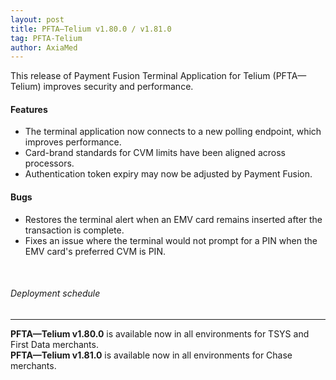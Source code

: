 ```yaml
---
layout: post
title: PFTA—Telium v1.80.0 / v1.81.0
tag: PFTA-Telium
author: AxiaMed
---
```

This release of Payment Fusion Terminal Application for Telium (PFTA—Telium) improves security and performance. 
#### Features
* The terminal application now connects to a new polling endpoint, which improves performance.
* Card-brand standards for CVM limits have been aligned across processors.
* Authentication token expiry may now be adjusted by Payment Fusion.
  
#### Bugs
* Restores the terminal alert when an EMV card remains inserted after the transaction is complete.
* Fixes an issue where the terminal would not prompt for a PIN when the EMV card's preferred CVM is PIN.

&nbsp;  
###### Deployment schedule
* * *
**PFTA—Telium v1.80.0** is available now in all environments for TSYS and First Data merchants.
<br>
**PFTA—Telium v1.81.0** is available now in all environments for Chase merchants.
